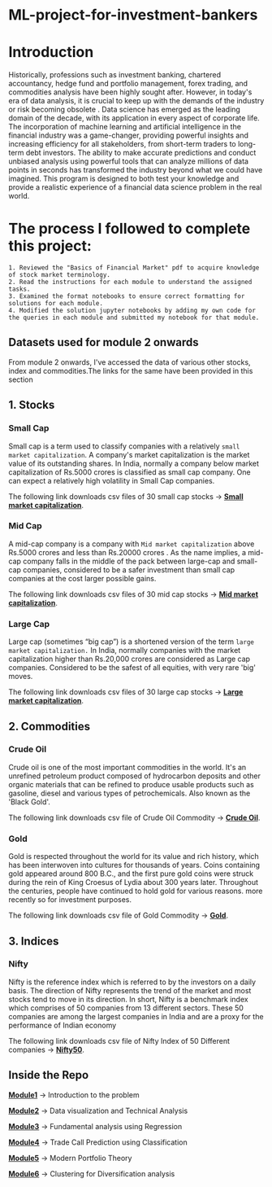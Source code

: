 # ML-project-for-investment-bankers

# Introduction

Historically, professions such as investment banking, chartered accountancy, hedge fund and portfolio management, forex trading, and commodities analysis 
have been highly sought after. However, in today's era of data analysis, it is crucial to keep up with the demands of the industry or risk becoming obsolete
. Data science has emerged as the leading domain of the decade, with its application in every aspect of corporate life. The incorporation of machine learning
and artificial intelligence in the financial industry was a game-changer, providing powerful insights and increasing efficiency for all stakeholders, from 
short-term traders to long-term debt investors. The ability to make accurate predictions and conduct unbiased analysis using powerful tools that can analyze
millions of data points in seconds has transformed the industry beyond what we could have imagined. This program is designed to both test your knowledge 
and provide a realistic experience of a financial data science problem in the real world.

# The process I followed to complete this project:

    1. Reviewed the "Basics of Financial Market" pdf to acquire knowledge of stock market terminology.
    2. Read the instructions for each module to understand the assigned tasks.
    3. Examined the format notebooks to ensure correct formatting for solutions for each module.
    4. Modified the solution jupyter notebooks by adding my own code for the queries in each module and submitted my notebook for that module.
## Datasets used for module 2 onwards
From module 2 onwards, I've accessed the data of various other stocks, index and commodities.The links for the same have been provided in this section
## 1. Stocks
### Small Cap
Small cap is a term used to classify companies with a relatively `small market capitalization`. A company's market capitalization is the market value of its outstanding shares. In India, normally a company below market capitalization of Rs.5000 crores is classified as small cap company. One can expect a relatively high volatility in Small Cap companies.

The following link downloads csv files of 30 small cap stocks → [**Small market capitalization**](datasets/Small_Cap).

### Mid Cap
A mid-cap company is a company with `Mid market capitalization` above Rs.5000 crores and less than Rs.20000 crores . As the name implies, a mid-cap company falls in the middle of the pack between large-cap and small-cap companies, considered to be a safer investment than small cap companies at the cost larger possible gains.

The following link downloads csv files of 30 mid cap stocks → [**Mid market capitalization**](datasets/Mid_Cap).


### Large Cap
Large cap (sometimes “big cap”) is a shortened version of the term `large market capitalization.` In India, normally companies with the market capitalization higher than Rs.20,000 crores are considered as Large cap companies. Considered to be the safest of all equities, with very rare 'big' moves.

The following link downloads csv files of 30 large cap stocks → [**Large market capitalization**](datasets/Large_Cap).

## 2. Commodities

### Crude Oil
Crude oil is one of the most important commodities in the world. It's an unrefined petroleum product composed of hydrocarbon deposits and other organic materials that can be refined to produce usable products such as gasoline, diesel and various types of petrochemicals. Also known as the 'Black Gold'.

The following link downloads csv file of Crude Oil Commodity → [**Crude Oil**](datasets/CRUDE_OIL.csv).

### Gold
Gold is respected throughout the world for its value and rich history, which has been interwoven into cultures for thousands of years. Coins containing gold appeared around 800 B.C., and the first pure gold coins were struck during the rein of King Croesus of Lydia about 300 years later. Throughout the centuries, people have continued to hold gold for various reasons. more recently so for investment purposes.

The following link downloads csv file of Gold Commodity → [**Gold**](datasets/GOLD.csv).


## 3. Indices

### Nifty
Nifty is the reference index which is referred to by the investors on a daily basis. The direction of Nifty represents the trend of the market and most stocks tend to move in its direction. In short, Nifty is a benchmark index which comprises of 50 companies from 13 different sectors. These 50 companies are among the largest companies in India and are a proxy for the performance of Indian economy

The following link downloads csv file of Nifty Index of 50 Different companies → [**Nifty50**](datasets/Nifty50).

## Inside the Repo

[**Module1**](Module1) → Introduction to the problem

[**Module2**](Module2) → Data visualization and Technical Analysis

[**Module3**](Module3) → Fundamental analysis using Regression

[**Module4**](Module4) → Trade Call Prediction using Classification

[**Module5**](Module5) → Modern Portfolio Theory

[**Module6**](Module6) → Clustering for Diversification analysis
